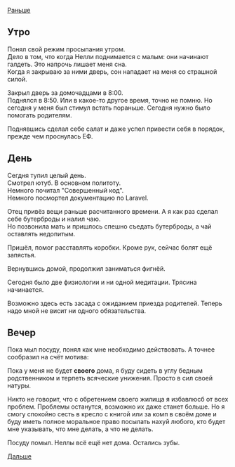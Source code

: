 [Раньше](2020.03.16.md)
## Утро
Понял свой режим просыпания утром.  
Дело в том, что когда Нелли поднимается с малым: они начинают галдеть. Это напрочь лишает меня сна.  
Когда я закрываю за ними дверь, сон нападает на меня со страшной силой.

Закрыл дверь за домочадцами в 8:00.  
Поднялся в 8:50. Или в какое-то другое время, точно не помню. Но сегодня у меня был стимул встать пораньше. Сегодня нужно было помогать родителям.

Поднявшись сделал себе салат и даже успел привести себя в порядок, прежде чем проснулась ЕФ.
## День
Сегдня тупил целый день.  
Смотрел ютуб. В основном политоту.  
Немного почитал "Совершенный код".  
Немного посмортел документацию по Laravel.

Отец привёз вещи раньше расчитанного времени. А я как раз сделал себе бутерброды и налил чаю.  
Но позвонила мать и пришлось спешно съедать бутерброды, а чай оставлять недопитым.

Пришёл, помог расставлять коробки. Кроме рук, сейчас болят ещё запястья.

Вернувшись домой, продолжил заниматься фигнёй.

Сегодня было две физиологии и ни одной медитации. Трясина начинается.

Возможно здесь есть засада с ожиданием приезда родителей. Теперь надо мной не висит ни одного обязательства.
## Вечер
Пока мыл посуду, понял как мне необходимо действовать. А точнее сообразил на счёт мотива:

Пока у меня не будет **своего** дома, я буду сидеть в углу бедным родственником и терпеть всяческие унижения. Просто в сил своей натуры.

Никто не говорит, что с обретением своего жилища я избавлюсб от всех проблем. Проблемы останутся, возможно их даже станет больше. Но я смогу спокойно сесть в кресло с книгой или за комп в своём доме и буду иметь полное моральное право посылать нахуй любого, кто будет мне указывать, что мне делать, а что не делать.

Посуду помыл. Неллы всё ещё нет дома. Остались зубы.

[Дальше](2020.03.18.md)

